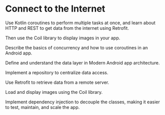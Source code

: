 # Connect to the Internet

Use Kotlin coroutines to perform multiple tasks at once, and learn about HTTP and REST to get data from the internet using Retrofit.

Then use the Coil library to display images in your app.

Describe the basics of concurrency and how to use coroutines in an Android app.

Define and understand the data layer in Modern Android app architecture.

Implement a repository to centralize data access.

Use Retrofit to retrieve data from a remote server.

Load and display images using the Coil library.

Implement dependency injection to decouple the classes, making it easier to test, maintain, and scale the app.
